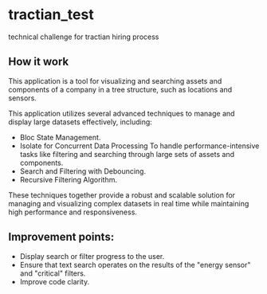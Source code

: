 # tractian_test

technical challenge for tractian hiring process

## How it work

This application is a tool for visualizing and searching assets and components of a company in a tree structure, such as locations and sensors.

This application utilizes several advanced techniques to manage and display large datasets effectively, including:

- Bloc State Management.
- Isolate for Concurrent Data Processing To handle performance-intensive tasks like filtering and searching through large sets of assets and components.
- Search and Filtering with Debouncing.
- Recursive Filtering Algorithm.

These techniques together provide a robust and scalable solution for managing and visualizing complex datasets in real time while maintaining high performance and responsiveness.

## Improvement points:
- Display search or filter progress to the user.
- Ensure that text search operates on the results of the "energy sensor" and "critical" filters.
- Improve code clarity.

